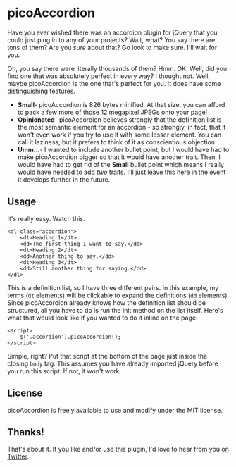 # picoAccordion

Have you ever wished there was an accordion plugin for jQuery that you could just plug in to any of your projects? Wait, what? You say there are tons of them? Are you *sure* about that? Go look to make sure. I'll wait for you.

Oh, you say there were literally thousands of them? Hmm. OK. Well, did you find one that was absolutely perfect in every way? I thought not. Well, maybe picoAccordion is the one that's perfect for you. It does have some distinguishing features.

* **Small**- picoAccordion is 826 bytes minified. At that size, you can afford to pack a few more of those 12 megapixel JPEGs onto your page!
* **Opinionated**- picoAccordion believes strongly that the definition list is the most semantic element for an accordion - so strongly, in fact, that it won't even work if you try to use it with some lesser element. You can call it laziness, but it prefers to think of it as conscientious objection.
* **Umm...**- I wanted to include another bullet point, but I would have had to make picoAccordion bigger so that it would have another trait. Then, I would have had to get rid of the **Small** bullet point which means I really would have needed to add *two* traits. I'll just leave this here in the event it develops further in the future.

## Usage
It's really easy. Watch this.

    <dl class="accordion">
        <dt>Heading 1</dt>
        <dd>The first thing I want to say.</dd>
        <dt>Heading 2</dt>
        <dd>Another thing to say.</dd>
        <dt>Heading 3</dt>
        <dd>Still another thing for saying.</dd>
    </dl>

This is a definition list, so I have three different pairs. In this example, my terms (`dt` elements) will be clickable to expand the definitions (`dd` elements). Since picoAccordion already knows how the definition list should be structured, all you have to do is run the init method on the list itself. Here's what that would look like if you wanted to do it inline on the page:

    <script>
        $('.accordion').picoAccordion();
    </script>

Simple, right? Put that script at the bottom of the page just inside the closing `body` tag. This assumes you have already imported jQuery before you run this script. If not, it won't work.

## License
picoAccordion is freely available to use and modify under the MIT license.

## Thanks!
That's about it. If you like and/or use this plugin, I'd love to hear from you [on Twitter](http://twitter.com/raddevon).